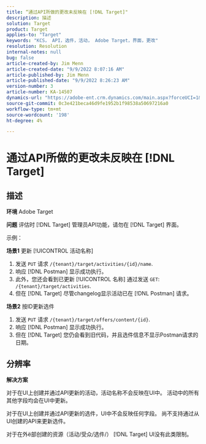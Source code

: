 ```yaml
---
title: “通过API所做的更改未反映在 [!DNL Target]"
description: 描述
solution: Target
product: Target
applies-to: "Target"
keywords: "KCS， API，选件，活动， Adobe Target，界面，更改"
resolution: Resolution
internal-notes: null
bug: false
article-created-by: Jim Menn
article-created-date: "9/9/2022 8:07:16 AM"
article-published-by: Jim Menn
article-published-date: "9/9/2022 8:26:23 AM"
version-number: 3
article-number: KA-14507
dynamics-url: "https://adobe-ent.crm.dynamics.com/main.aspx?forceUCI=1&pagetype=entityrecord&etn=knowledgearticle&id=ccc21268-1630-ed11-9db1-0022480866ad"
source-git-commit: 0c3e421beca46d9fe1952b1f98538a50697216a0
workflow-type: tm+mt
source-wordcount: '198'
ht-degree: 4%

---
```


# 通过API所做的更改未反映在 [!DNL Target]

## 描述


<b>环境</b>
Adobe Target

<b>问题</b>
评估时 [!DNL Target] 管理员API功能，请勿在 [!DNL Target] 界面。

示例：

<b>场景1</b>
更新 [!UICONTROL 活动名称]

1. 发送 `PUT` 请求 `/{tenant}/target/activities/{id}/name`.
2. 响应 [!DNL Postman] 显示成功执行。
3. 此外，您还会看到已更新 [!UICONTROL 名称] 通过发送 `GET`: `/{tenant}/target/activities`.
4. 但在 [!DNL Target] 尽管changelog显示活动已在 [!DNL Postman] 请求。


<b>场景2</b>
按ID更新选件

1. 发送 `PUT` 请求 `/{tenant}/target/offers/content/{id}`.
2. 响应 [!DNL Postman] 显示成功执行。
3. 但在 [!DNL Target] 您仍会看到旧代码，并且选件信息不显示Postman请求的日期。







## 分辨率


<b>解决方案</b>

对于在UI上创建并通过API更新的活动，活动名称不会反映在UI中。 活动中的所有其他字段均会在UI中更新。

对于在UI上创建并通过API更新的选件，UI中不会反映任何字段。 尚不支持通过从UI创建的API来更新选件。

对于在外ё部创建的资源（活动/受众/选件/） [!DNL Target] UI没有此类限制。


